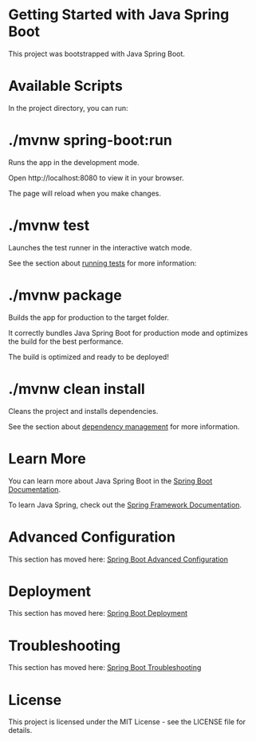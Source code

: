 # Getting Started with Java Spring Boot
This project was bootstrapped with Java Spring Boot.

# Available Scripts
In the project directory, you can run:

# ./mvnw spring-boot:run
Runs the app in the development mode.

Open http://localhost:8080 to view it in your browser.

The page will reload when you make changes.

# ./mvnw test
Launches the test runner in the interactive watch mode.

See the section about [running tests](https://docs.spring.io/spring-boot/docs/current/reference/htmlsingle/#boot-features-testing-spring-boot-applications-testing) for more information: 

# ./mvnw package
Builds the app for production to the target folder.

It correctly bundles Java Spring Boot for production mode and optimizes the build for the best performance.

The build is optimized and ready to be deployed!

# ./mvnw clean install
Cleans the project and installs dependencies.

See the section about [dependency management](https://docs.spring.io/spring-boot/docs/current/reference/htmlsingle/#boot-features-dependency-management) for more information.

# Learn More
You can learn more about Java Spring Boot in the [Spring Boot Documentation](https://docs.spring.io/spring-boot/docs/current/reference/htmlsingle/).

To learn Java Spring, check out the [Spring Framework Documentation](https://docs.spring.io/spring-framework/reference/).

# Advanced Configuration
This section has moved here: [Spring Boot Advanced Configuration](https://docs.spring.io/spring-boot/docs/current/reference/htmlsingle/#features.external-config)

# Deployment
This section has moved here: [Spring Boot Deployment](https://docs.spring.io/spring-boot/docs/current/reference/htmlsingle/#boot-features-deployment)

# Troubleshooting
This section has moved here: [Spring Boot Troubleshooting](https://docs.spring.io/spring-boot/docs/current/reference/htmlsingle/#boot-features-troubleshooting)

# License
This project is licensed under the MIT License - see the LICENSE file for details.

